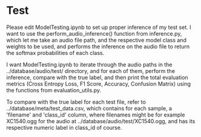 # Test

Please edit ModelTesting.ipynb to set up proper inference of my test set. I want to use the perform_audio_inference() function from inference.py, which let me take an audio file path, and the respective model class and weights to be used, and performs the inference on the audio file to return the softmax probabilities of each class.

I want ModelTesting.ipynb to iterate through the audio paths in the ../database/audio/test/ directory, and for each of them, perform the inference, compare with the true label, and then print the total evaluation metrics (Cross Entropy Loss, F1 Score, Accuracy, Confusion Matrix) using the functions from evaluation_utils.py.

To compare with the true label for each test file, refer to ../database/meta/test_data.csv, which contains for each sample, a 'filename' and 'class_id' column, where filenames might be for example XC1540.ogg for the audio at ../database/audio/test/XC1540.ogg, and has its respective numeric label in class_id of course.
